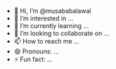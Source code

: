 - 👋 Hi, I’m @musababalawal
- 👀 I’m interested in ...
- 🌱 I’m currently learning ...
- 💞️ I’m looking to collaborate on ...
- 📫 How to reach me ...
- 😄 Pronouns: ...
- ⚡ Fun fact: ...

<!---
musababalawal/musababalawal is a ✨ special ✨ repository because its `README.md` (this file) appears on your GitHub profile.
You can click the Preview link to take a look at your changes.
--->

